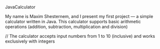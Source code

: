 JavaCalculator

My name is Maxim Shesternem, and I present my first project — a simple calculator written in Java. 
This calculator supports basic arithmetic operations (addition, subtraction, multiplication and division)

// The calculator accepts input numbers from 1 to 10 (inclusive) and works exclusively with integers 

